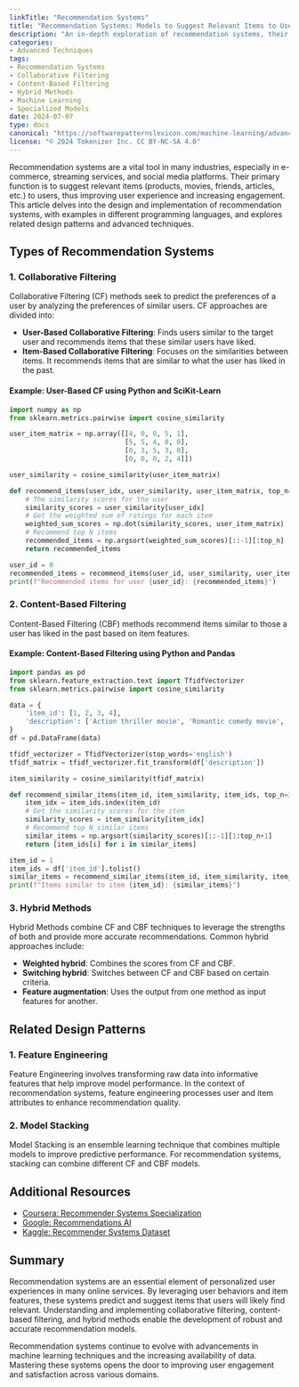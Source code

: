 ```yaml
---
linkTitle: "Recommendation Systems"
title: "Recommendation Systems: Models to Suggest Relevant Items to Users"
description: "An in-depth exploration of recommendation systems, their types, design principles, and practical examples including code snippets in various programming languages and machine learning frameworks."
categories:
- Advanced Techniques
tags:
- Recommendation Systems
- Collaborative Filtering
- Content-Based Filtering
- Hybrid Methods
- Machine Learning
- Specialized Models
date: 2024-07-07
type: docs
canonical: "https://softwarepatternslexicon.com/machine-learning/advanced-techniques/specialized-models/recommendation-systems"
license: "© 2024 Tokenizer Inc. CC BY-NC-SA 4.0"
---
```



Recommendation systems are a vital tool in many industries, especially in e-commerce, streaming services, and social media platforms. Their primary function is to suggest relevant items (products, movies, friends, articles, etc.) to users, thus improving user experience and increasing engagement. This article delves into the design and implementation of recommendation systems, with examples in different programming languages, and explores related design patterns and advanced techniques.

## Types of Recommendation Systems

### 1. Collaborative Filtering

Collaborative Filtering (CF) methods seek to predict the preferences of a user by analyzing the preferences of similar users. CF approaches are divided into:

- **User-Based Collaborative Filtering**: Finds users similar to the target user and recommends items that these similar users have liked.
- **Item-Based Collaborative Filtering**: Focuses on the similarities between items. It recommends items that are similar to what the user has liked in the past.

#### Example: User-Based CF using Python and SciKit-Learn

```python
import numpy as np
from sklearn.metrics.pairwise import cosine_similarity

user_item_matrix = np.array([[4, 0, 0, 5, 1],
                             [5, 5, 4, 0, 0],
                             [0, 3, 5, 3, 0],
                             [0, 0, 0, 2, 4]])

user_similarity = cosine_similarity(user_item_matrix)

def recommend_items(user_idx, user_similarity, user_item_matrix, top_n=3):
    # The similarity scores for the user
    similarity_scores = user_similarity[user_idx]
    # Get the weighted sum of ratings for each item
    weighted_sum_scores = np.dot(similarity_scores, user_item_matrix)
    # Recommend top N items
    recommended_items = np.argsort(weighted_sum_scores)[::-1][:top_n]
    return recommended_items

user_id = 0
recommended_items = recommend_items(user_id, user_similarity, user_item_matrix)
print(f"Recommended items for user {user_id}: {recommended_items}")
```

### 2. Content-Based Filtering

Content-Based Filtering (CBF) methods recommend items similar to those a user has liked in the past based on item features. 

#### Example: Content-Based Filtering using Python and Pandas

```python
import pandas as pd
from sklearn.feature_extraction.text import TfidfVectorizer
from sklearn.metrics.pairwise import cosine_similarity

data = {
    'item_id': [1, 2, 3, 4],
    'description': ['Action thriller movie', 'Romantic comedy movie', 'Sci-fi adventure film', 'Drama biopic']
}
df = pd.DataFrame(data)

tfidf_vectorizer = TfidfVectorizer(stop_words='english')
tfidf_matrix = tfidf_vectorizer.fit_transform(df['description'])

item_similarity = cosine_similarity(tfidf_matrix)

def recommend_similar_items(item_id, item_similarity, item_ids, top_n=3):
    item_idx = item_ids.index(item_id)
    # Get the similarity scores for the item
    similarity_scores = item_similarity[item_idx]
    # Recommend top N similar items
    similar_items = np.argsort(similarity_scores)[::-1][1:top_n+1]
    return [item_ids[i] for i in similar_items]

item_id = 1
item_ids = df['item_id'].tolist()
similar_items = recommend_similar_items(item_id, item_similarity, item_ids)
print(f"Items similar to item {item_id}: {similar_items}")
```

### 3. Hybrid Methods

Hybrid Methods combine CF and CBF techniques to leverage the strengths of both and provide more accurate recommendations. Common hybrid approaches include:

- **Weighted hybrid**: Combines the scores from CF and CBF.
- **Switching hybrid**: Switches between CF and CBF based on certain criteria.
- **Feature augmentation**: Uses the output from one method as input features for another.

## Related Design Patterns

### 1. **Feature Engineering**
Feature Engineering involves transforming raw data into informative features that help improve model performance. In the context of recommendation systems, feature engineering processes user and item attributes to enhance recommendation quality.

### 2. **Model Stacking**
Model Stacking is an ensemble learning technique that combines multiple models to improve predictive performance. For recommendation systems, stacking can combine different CF and CBF models.

## Additional Resources

- [Coursera: Recommender Systems Specialization](https://www.coursera.org/specializations/recommender-systems)
- [Google: Recommendations AI](https://cloud.google.com/recommendations)
- [Kaggle: Recommender Systems Dataset](https://www.kaggle.com/datasets)

## Summary

Recommendation systems are an essential element of personalized user experiences in many online services. By leveraging user behaviors and item features, these systems predict and suggest items that users will likely find relevant. Understanding and implementing collaborative filtering, content-based filtering, and hybrid methods enable the development of robust and accurate recommendation models.

Recommendation systems continue to evolve with advancements in machine learning techniques and the increasing availability of data. Mastering these systems opens the door to improving user engagement and satisfaction across various domains.
